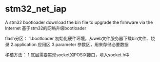 # stm32_net_iap
A stm32 bootloader  download the bin file to upgrade the firmware via the Internet
基于stm32的网络升级bootloader

flash分区：
1.bootloader        初始化硬件环境，从web文件服务器下载bin文件、烧录
2.application       应用区
3.parameter         参数区，用来存储必要数据

移植方法：
1.底层需要实现socket的POSIX接口，填入socket.h中
